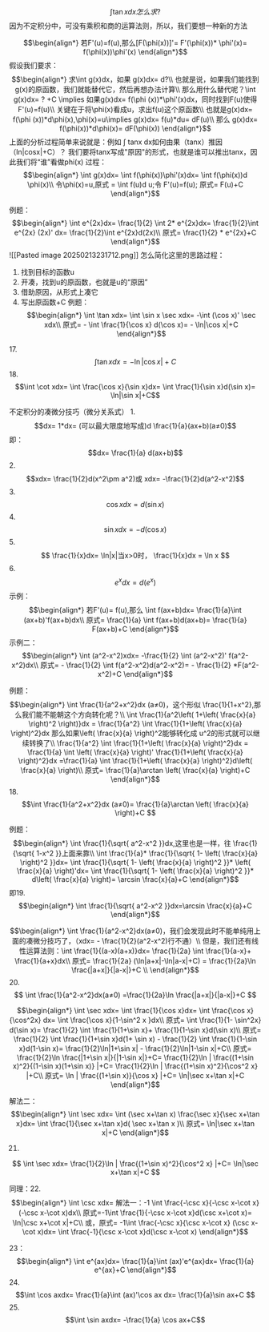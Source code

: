 $$\int \tan x dx怎么求?$$
因为不定积分中，可没有乘积和商的运算法则，所以，我们要想一种新的方法

$$\begin{align*}
若F'(u)=f(u),那么[F(\phi(x))]'= F'(\phi(x))* \phi'(x)= f(\phi(x))\phi'(x)
\end{align*}$$
假设我们要求：
$$\begin{align*}
求\int g(x)dx，如果 g(x)dx= d?\\
也就是说，如果我们能找到g(x)的原函数，我们就能替代它，然后再想办法计算\\
那么用什么替代呢？\int g(x)dx= ? +C \implies 如果g(x)dx= f(\phi (x))*\phi'(x)dx，同时找到F(u)使得F'(u)=f(u)\\
关键在于将\phi(x)看成u，求出f(u)这个原函数\\
也就是g(x)dx= f(\phi (x))*d\phi(x),\phi(x)=u\implies g(x)dx= f(u)*du= dF(u)\\
那么 g(x)dx= f(\phi(x))*d\phi(x)= dF(\phi(x))
\end{align*}$$
上面的分析过程简单来说就是：例如 ∫ tanx dx如何由果（tanx）推因（ln|cosx|+C）？
我们要将tanx写成"原因"的形式，也就是谁可以推出tanx，因此我们将“谁”看做phi(x)
过程：
$$\begin{align*}
\int g(x)dx= \int f(\phi(x))\phi'(x)dx= \int f(\phi(x))d \phi(x)\\
令\phi(x)=u,原式 = \int f(u)d u;令 F'(u)=f(u); 原式= F(u)+C
\end{align*}$$

例题：
$$\begin{align*}
\int e^{2x}dx= \frac{1}{2} \int 2* e^{2x}dx= \frac{1}{2}\int e^{2x} (2x)' dx= \frac{1}{2}\int e^{2x}d(2x)\\
原式= \frac{1}{2} * e^{2x}+C
\end{align*}$$
![[Pasted image 20250213231712.png]]
怎么简化这里的思路过程：
1. 找到目标的函数u
2. 开凑，找到u的原函数，也就是u的“原因”
3. 借助原因，从形式上凑它
4. 写出原函数+C
例题：
$$\begin{align*}
\int \tan xdx= \int \sin x \sec xdx= -\int (\cos x)' \sec xdx\\
原式= - \int \frac{1}{\cos x} d(\cos x)= - \ln|\cos x|+C
\end{align*}$$

17.$$\int \tan xdx= -\ln|\cos x|+C$$
18.$$\int \cot xdx= \int \frac{\cos x}{\sin x}dx= \int \frac{1}{\sin x}d(\sin x)= \ln|\sin x|+C$$

不定积分的凑微分技巧（微分关系式）
1.
$$dx= 1*dx= (可以最大限度地写成)d \frac{1}{a}(ax+b)(a≠0)$$
即：
$$dx= \frac{1}{a} d(ax+b)$$
2.
$$xdx= \frac{1}{2}d(x^2\pm a^2)或 xdx= -\frac{1}{2}d(a^2-x^2)$$
3.
$$\cos xdx= d(\sin x)$$
4.
$$\sin xdx= -d(\cos x)$$
5.
$$ \frac{1}{x}dx= \ln|x|当x>0时， \frac{1}{x}dx = \ln x $$
6.
$$e^xdx= d(e^x)$$
示例：
$$\begin{align*}
若F'(u)= f(u),那么 \int f(ax+b)dx= \frac{1}{a}\int (ax+b)'f(ax+b)dx\\
原式= \frac{1}{a} \int f(ax+b)d(ax+b)= \frac{1}{a} F(ax+b)+C
\end{align*}$$
示例二：
$$\begin{align*}
\int (a^2-x^2)xdx= -\frac{1}{2} \int (a^2-x^2)' f(a^2-x^2)dx\\
原式= - \frac{1}{2} \int f(a^2-x^2)d(a^2-x^2)= - \frac{1}{2} *F(a^2-x^2)+C
\end{align*}$$

例题：
$$\begin{align*}
\int \frac{1}{a^2+x^2}dx (a≠0)，这个形似 \frac{1}{1+x^2},那么我们能不能朝这个方向转化呢？\\
\int \frac{1}{a^2\left( 1+\left( \frac{x}{a} \right)^2 \right)}dx = \frac{1}{a^2} \int \frac{1}{1+\left( \frac{x}{a} \right)^2}dx 那么如果\left(  \frac{x}{a}  \right)^2能够转化成 u^2的形式就可以继续转换了\\
 \frac{1}{a^2} \int \frac{1}{1+\left( \frac{x}{a} \right)^2}dx = \frac{1}{a} \int \left( \frac{x}{a} \right)' \frac{1}{1+\left( \frac{x}{a} \right)^2}dx =\frac{1}{a} \int  \frac{1}{1+\left( \frac{x}{a} \right)^2}d\left(  \frac{x}{a}  \right)\\
 原式= \frac{1}{a}\arctan \left( \frac{x}{a} \right)+C
\end{align*}$$
18.
$$\int \frac{1}{a^2+x^2}dx (a≠0)=  \frac{1}{a}\arctan \left( \frac{x}{a} \right)+C $$

例题：
$$\begin{align*}
\int \frac{1}{\sqrt{ a^2-x^2 }}dx,这里也是一样，往 \frac{1}{\sqrt{ 1-x^2 }}上面来靠\\
\int \frac{1}{a}* \frac{1}{\sqrt{ 1- \left( \frac{x}{a} \right)^2 }}dx= \int  \frac{1}{\sqrt{ 1- \left( \frac{x}{a} \right)^2 }}* \left(  \frac{x}{a}  \right)'dx= \int  \frac{1}{\sqrt{ 1- \left( \frac{x}{a} \right)^2 }}* d\left( \frac{x}{a}  \right)= \arcsin \frac{x}{a}+C
\end{align*}$$
即19.
$$\begin{align*}
\int \frac{1}{\sqrt{ a^2-x^2 }}dx=\arcsin \frac{x}{a}+C
\end{align*}$$

$$\begin{align*}
\int \frac{1}{a^2-x^2}dx(a≠0)，我们会发现此时不能单纯用上面的凑微分技巧了，（xdx= - \frac{1}{2}(a^2-x^2)行不通）\\
但是，我们还有线性运算法则：\int \frac{1}{(a-x)(a+x)}dx= \frac{1}{2a} \int \frac{1}{a-x}+ \frac{1}{a+x}dx\\
原式= \frac{1}{2a} (\ln|a+x|-\ln|a-x|+C) = \frac{1}{2a}\ln \frac{|a+x|}{|a-x|}+C \\ 
\end{align*}$$
20.
$$ \int \frac{1}{a^2-x^2}dx(a≠0) =\frac{1}{2a}\ln \frac{|a+x|}{|a-x|}+C $$

$$\begin{align*}
\int \sec xdx= \int \frac{1}{\cos x}dx= \int  \frac{\cos x}{\cos^2x} dx= \int  \frac{\cos x}{1-\sin^2 x }dx\\
原式= \int \frac{1}{1- \sin^2x} d(\sin x)= \frac{1}{2} \int \frac{1}{1+\sin x}+ \frac{1}{1-\sin x}d(\sin x)\\
原式= \frac{1}{2} \int \frac{1}{1+\sin x}d(1+ \sin x) - \frac{1}{2} \int \frac{1}{1-\sin x}d(1-\sin x)= \frac{1}{2}\ln|1+\sin x| - \frac{1}{2}\ln|1-\sin x|+C\\
原式= \frac{1}{2}\ln \frac{|1+\sin x|}{|1-\sin x|}+C= \frac{1}{2}\ln | \frac{(1+\sin x)^2}{(1-\sin x)(1+\sin x)} |+C=  \frac{1}{2}\ln | \frac{(1+\sin x)^2}{\cos^2 x} |+C\\
原式=  \ln | \frac{(1+\sin x)}{\cos x} |+C= \ln|\sec x+\tan x|+C
\end{align*}$$

解法二：
$$\begin{align*}
\int \sec xdx= \int (\sec x+\tan x) \frac{\sec x}{\sec x+\tan x}dx= \int \frac{1}{\sec x+\tan x}d( \sec x+\tan x )\\
原式= \ln|\sec x+\tan x|+C
\end{align*}$$

21.
$$ \int \sec xdx=  \frac{1}{2}\ln | \frac{(1+\sin x)^2}{\cos^2 x} |+C=  \ln|\sec x+\tan x|+C $$

同理：22.
$$\begin{align*}
\int \csc xdx= 解法一：-1 \int \frac{-\csc x}{-\csc x-\cot x}(-\csc x-\cot x)dx\\
原式=-1\int \frac{1}{-\csc x-\cot x}d(\csc x+\cot x)= \ln|\csc x+\cot x|+C\\
或，原式= -1\int \frac{-\csc x}{\csc x-\cot x} (\csc x-\cot x)dx= \int \frac{-1}{\csc x-\cot x}d(\csc x-\cot x)
\end{align*}$$

23：
$$\begin{align*}
\int e^{ax}dx= \frac{1}{a}\int (ax)'e^{ax}dx= \frac{1}{a} e^{ax}+C
\end{align*}$$
24.
$$\int \cos axdx= \frac{1}{a}\int (ax)'\cos ax dx= \frac{1}{a}\sin ax+C  $$
25.
$$\int \sin axdx= -\frac{1}{a} \cos ax+C$$



